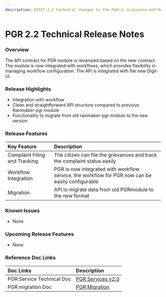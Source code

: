 ```yaml
---
description: DIGIT 2.2 technical changes to the Public Grievance and Redressal Module
---
```


# PGR 2.2 Technical Release Notes

### Overview <a id="Overview"></a>

The API contract for PGR module is revamped based on the new contract. The module is now integrated with workflows, which provides flexibility in managing workflow configuration. The API is integrated with the new Digit-UI.

### Release Highlights <a id="Release-Highlights"></a>

* Integration with workflow
* Clean and straightforward API structure compared to previous Rainmaker-pgr module
* Functionality to migrate from old rainmaker-pgr module to the new version

### Release Features <a id="Release-Features"></a>

| **Key Feature** | **Description** |
| :--- | :--- |
| Complaint Filing and Tracking  | The citizen can file the grievances and track the complaint status easily |
| Workflow Integration |  PGR is now integrated with workflow service, the workflow for PGR now can be easily configurable |
| Migration | API to migrate data from old PGRmodule to the new format |

### Known Issues <a id="Known-Issues"></a>

* None

### Upcoming Release Features <a id="Upcoming-Release-Features"></a>

* None

### Reference Doc Links <a id="Reference-Doc-Links"></a>

| **Doc Links** | **Description** |
| :--- | :--- |
|  PGR Service Technical Doc |  [PGR Services v2.0](../services-overview/municipal-services/pgr-services/) |
| PGR migration Doc  |  [PGR Migration](../services-overview/municipal-services/pgr-services/pgr-migration.md) |




